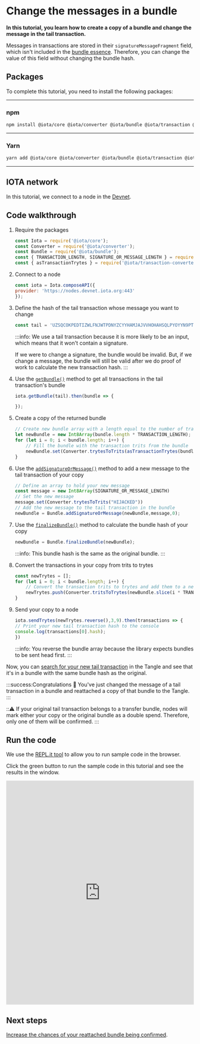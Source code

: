 # Change the messages in a bundle

**In this tutorial, you learn how to create a copy of a bundle and change the message in the tail transaction.**

Messages in transactions are stored in their `signatureMessageFragment` field, which isn't included in the [bundle essence](root://getting-started/1.1/references/glossary.md#bundle-essence). Therefore, you can change the value of this field without changing the bundle hash.

## Packages

To complete this tutorial, you need to install the following packages:

--------------------
### npm
```bash
npm install @iota/core @iota/converter @iota/bundle @iota/transaction @iota/transaction-converter
```
---
### Yarn
```bash
yarn add @iota/core @iota/converter @iota/bundle @iota/transaction @iota/transaction-converter
```
--------------------

## IOTA network

In this tutorial, we connect to a node in the [Devnet](root://getting-started/1.1/networks/overview.md).

## Code walkthrough

1. Require the packages

    ```js
    const Iota = require('@iota/core');
    const Converter = require('@iota/converter');
    const Bundle = require('@iota/bundle');
    const { TRANSACTION_LENGTH, SIGNATURE_OR_MESSAGE_LENGTH } = require('@iota/transaction');
    const { asTransactionTrytes } = require('@iota/transaction-converter');
    ```

2. Connect to a node

    ```js
    const iota = Iota.composeAPI({
    provider: 'https://nodes.devnet.iota.org:443'
    });
    ```

3. Define the hash of the tail transaction whose message you want to change

    ```js
    const tail = 'UZSQCOKPEDTIZWLFNJWTPDNYZCYYHAMJAJVVHOHAHSQLPYOYYN9PT9DN9OOCESNS9RPYFIESTOCGCL999'
    ```

    :::info:
    We use a tail transaction because it is more likely to be an input, which means that it won't contain a signature.

    If we were to change a signature, the bundle would be invalid. But, if we change a message, the bundle will still be valid after we do proof of work to calculate the new transaction hash.
    :::

4. Use the [`getBundle()`](https://github.com/iotaledger/iota.js/blob/next/api_reference.md#module_core.getBundle) method to get all transactions in the tail transaction's bundle

    ```js
   iota.getBundle(tail).then(bundle => {

    });
    ```

5. Create a copy of the returned bundle

    ```js
    // Create new bundle array with a length equal to the number of transactions in the bundle
    let newBundle = new Int8Array(bundle.length * TRANSACTION_LENGTH);
    for (let i = 0; i < bundle.length; i++) {
        // Fill the bundle with the transaction trits from the bundle
        newBundle.set(Converter.trytesToTrits(asTransactionTrytes(bundle[i])), i * TRANSACTION_LENGTH);
    }
    ```

6. Use the [`addSignatureOrMessage()`](https://github.com/iotaledger/iota.js/tree/next/packages/bundle#bundleaddsignatureormessagebundle-signatureormessage-index) method to add a new message to the tail transaction of your copy

    ```js
    // Define an array to hold your new message
    const message = new Int8Array(SIGNATURE_OR_MESSAGE_LENGTH)
    // Set the new message
    message.set(Converter.trytesToTrits("HIJACKED"))
    // Add the new message to the tail transaction in the bundle
    newBundle = Bundle.addSignatureOrMessage(newBundle,message,0);
    ```

7. Use the [`finalizeBundle()`](https://github.com/iotaledger/iota.js/tree/next/packages/bundle#bundlefinalizebundlebundle) method to calculate the bundle hash of your copy

    ```js
    newBundle = Bundle.finalizeBundle(newBundle);
    ```

    :::info:
    This bundle hash is the same as the original bundle.
    :::

8. Convert the transactions in your copy from trits to trytes

    ```js
    const newTrytes = [];
    for (let i = 0; i < bundle.length; i++) {
        // Convert the transaction trits to trytes and add them to a new array
        newTrytes.push(Converter.tritsToTrytes(newBundle.slice(i * TRANSACTION_LENGTH, (i + 1) * TRANSACTION_LENGTH)))
    }
    ```

9. Send your copy to a node

    ```js
   iota.sendTrytes(newTrytes.reverse(),3,9).then(transactions => {
    // Print your new tail transaction hash to the console
    console.log(transactions[0].hash);
    })
    ```

    :::info:
    You reverse the bundle array because the library expects bundles to be sent head first.
    :::

Now, you can [search for your new tail transaction](https://utils.iota.org/) in the Tangle and see that it's in a bundle with the same bundle hash as the original.

:::success:Congratulations :tada:
You've just changed the message of a tail transaction in a bundle and reattached a copy of that bundle to the Tangle.
:::

:::warning:
If your original tail transaction belongs to a transfer bundle, nodes will mark either your copy or the original bundle as a double spend. Therefore, only one of them will be confirmed.
:::

## Run the code

We use the [REPL.it tool](https://repl.it) to allow you to run sample code in the browser.

Click the green button to run the sample code in this tutorial and see the results in the window.

<iframe height="600px" width="100%" src="https://repl.it/@jake91/Change-message-in-a-bundle?lite=true" scrolling="no" frameborder="no" allowtransparency="true" allowfullscreen="true" sandbox="allow-forms allow-pointer-lock allow-popups allow-same-origin allow-scripts allow-modals"></iframe>

## Next steps

[Increase the chances of your reattached bundle being confirmed](../js/confirm-pending-bundle.md).